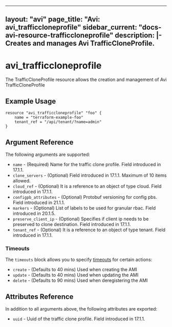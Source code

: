<!--
    Copyright 2021 VMware, Inc.
    SPDX-License-Identifier: Mozilla Public License 2.0
-->
---
layout: "avi"
page_title: "Avi: avi_trafficcloneprofile"
sidebar_current: "docs-avi-resource-trafficcloneprofile"
description: |-
  Creates and manages Avi TrafficCloneProfile.
---

# avi_trafficcloneprofile

The TrafficCloneProfile resource allows the creation and management of Avi TrafficCloneProfile

## Example Usage

```hcl
resource "avi_trafficcloneprofile" "foo" {
    name = "terraform-example-foo"
    tenant_ref = "/api/tenant/?name=admin"
}
```

## Argument Reference

The following arguments are supported:

* `name` - (Required) Name for the traffic clone profile. Field introduced in 17.1.1.
* `clone_servers` - (Optional) Field introduced in 17.1.1. Maximum of 10 items allowed.
* `cloud_ref` - (Optional) It is a reference to an object of type cloud. Field introduced in 17.1.1.
* `configpb_attributes` - (Optional) Protobuf versioning for config pbs. Field introduced in 21.1.1.
* `markers` - (Optional) List of labels to be used for granular rbac. Field introduced in 20.1.5.
* `preserve_client_ip` - (Optional) Specifies if client ip needs to be preserved to clone destination. Field introduced in 17.1.1.
* `tenant_ref` - (Optional) It is a reference to an object of type tenant. Field introduced in 17.1.1.


### Timeouts

The `timeouts` block allows you to specify [timeouts](https://www.terraform.io/docs/configuration/resources.html#timeouts) for certain actions:

* `create` - (Defaults to 40 mins) Used when creating the AMI
* `update` - (Defaults to 40 mins) Used when updating the AMI
* `delete` - (Defaults to 90 mins) Used when deregistering the AMI

## Attributes Reference

In addition to all arguments above, the following attributes are exported:

* `uuid` -  Uuid of the traffic clone profile. Field introduced in 17.1.1.

